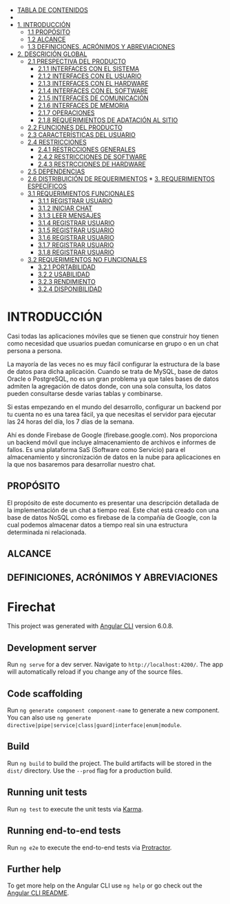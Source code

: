 

<!--ts-->
   * [TABLA DE CONTENIDOS](#table-of-contents)
   * [ ](#installation)
   * [1. INTRODUCCIÓN](#INTRODUCCIÓN)
      * [1.1 PROPÓSITO](#PROPÓSITO)
      * [1.2 ALCANCE](#ALCANCE)
      * [1.3 DEFINICIONES, ACRÓNIMOS Y ABREVIACIONES](#DEFINICIONES)
   * [2. DESCRICIÓN GLOBAL](#usage)
      * [2.1 PRESPECTIVA DEL PRODUCTO](#stdin)
        * [2.1.1 INTERFACES CON EL SISTEMA ](#local-files1)
        * [2.1.2 INTERFACES CON EL USUARIO ](#local-files2)
        * [2.1.3 INTERFACES CON EL HARDWARE ](#local-files3)
        * [2.1.4 INTERFACES CON EL SOFTWARE](#local-files4)
        * [2.1.5 INTERFACES DE COMUNICACIÓN](#local-files5)
        * [2.1.6 INTERFACES DE MEMORIA](#local-files6)
        * [2.1.7 OPERACIONES](#local-files7)
        * [2.1.8 REQUERIMIENTOS DE ADATACIÓN AL SITIO](#local-files8)
      * [2.2 FUNCIONES DEL PRODUCTO](#stdin2)
      * [2.3 CARACTERÍSTICAS DEL USUARIO](#stdin3)
      * [2.4 RESTRICCIONES](#stdin4)
        * [2.4.1 RESTRCCIONES GENERALES ](#local-files9)
        * [2.4.2 RESTRICCIONES DE SOFTWARE ](#local-files10)
        * [2.4.3 RESTRCCIONES DE HARDWARE ](#local-files11)
      * [2.5 DEPENDENCIAS](#DEPENDENCIAS)
      * [2.6 DISTRIBUICIÓN DE REQUERIMIENTOS](#stdin6)
    * [3. REQUERIMIENTOS ESPECÍFICOS](#REQUERIMIENTOS)
      * [3.1 REQUERIMIENTOS FUNCIONALES](#)
        * [3.1.1 REGISTRAR USUARIO](#)
        * [3.1.2 INICIAR CHAT](#)
        * [3.1.3 LEER MENSAJES](#)
        * [3.1.4 REGISTRAR USUARIO](#)
        * [3.1.5 REGISTRAR USUARIO](#)
        * [3.1.6 REGISTRAR USUARIO](#)
        * [3.1.7 REGISTRAR USUARIO](#)
        * [3.1.8 REGISTRAR USUARIO](#)
      * [3.2 REQUERIMIENTOS NO FUNCIONALES](#)
        * [3.2.1 PORTABILIDAD](#PORTABILIDAD)
        * [3.2.2 USABILIDAD](#USABILIDAD)
        * [3.2.3 RENDIMIENTO](#RENDIMIENTO)
        * [3.2.4 DISPONIBILIDAD](#DISPONIBILIDAD)
<!--te-->

INTRODUCCIÓN
===============

Casi todas las aplicaciones móviles que se tienen que construir hoy tienen como necesidad que usuarios puedan comunicarse en grupo o en un chat persona a persona. 

La mayoría de las veces no es muy fácil configurar la estructura de la base de datos para dicha aplicación. Cuando se trata de MySQL, base de datos Oracle o PostgreSQL, no es un gran problema ya que tales bases de datos admiten la agregación de datos donde, con una sola consulta, los datos pueden consultarse desde varias tablas y combinarse. 

Si estas empezando en el mundo del desarrollo, configurar un backend por tu cuenta no es una tarea fácil, ya que necesitas el servidor para ejecutar las 24 horas del día, los 7 días de la semana.  

Ahí es donde Firebase de Google (firebase.google.com). Nos proporciona un backend móvil que incluye almacenamiento de archivos e informes de fallos.  Es una plataforma SaS (Software como Servicio) para el almacenamiento y sincronización de datos en la nube para aplicaciones en la que nos basaremos para desarrollar nuestro chat.

PROPÓSITO
----------
El propósito de este documento es presentar una descripción detallada de la implementación de un chat a tiempo real. Este chat está creado con una base de datos NoSQL como es firebase de la compañía de Google, con la cual podemos almacenar datos a tiempo real sin una estructura determinada ni relacionada. 

ALCANCE
--------

DEFINICIONES, ACRÓNIMOS Y ABREVIACIONES
---------------------------------------


# Firechat

This project was generated with [Angular CLI](https://github.com/angular/angular-cli) version 6.0.8.

## Development server

Run `ng serve` for a dev server. Navigate to `http://localhost:4200/`. The app will automatically reload if you change any of the source files.

## Code scaffolding

Run `ng generate component component-name` to generate a new component. You can also use `ng generate directive|pipe|service|class|guard|interface|enum|module`.

## Build

Run `ng build` to build the project. The build artifacts will be stored in the `dist/` directory. Use the `--prod` flag for a production build.

## Running unit tests

Run `ng test` to execute the unit tests via [Karma](https://karma-runner.github.io).

## Running end-to-end tests

Run `ng e2e` to execute the end-to-end tests via [Protractor](http://www.protractortest.org/).

## Further help

To get more help on the Angular CLI use `ng help` or go check out the [Angular CLI README](https://github.com/angular/angular-cli/blob/master/README.md).
